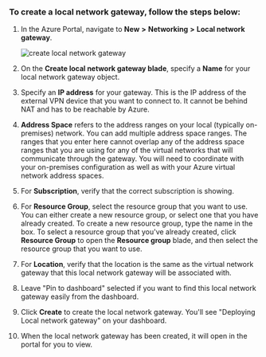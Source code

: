 ### To create a local network gateway, follow the steps below:

1. In the Azure Portal, navigate to **New** **>** **Networking** **>** **Local network gateway**.

	![create local network gateway](./media/vpn-gateway-add-lng-rm-portal-include/addlng250.png)

2. On the **Create local network gateway blade**, specify a **Name** for your local network gateway object.
 
3. Specify an **IP address** for your gateway. This is the IP address of the external VPN device that you want to connect to. It cannot be behind NAT and has to be reachable by Azure.

4. **Address Space** refers to the address ranges on your local (typically on-premises) network. You can add multiple address space ranges. The ranges that you enter here cannot overlap any of the address space ranges that you are using for any of the virtual networks that will communicate through the gateway.  You will need to coordinate with your on-premises configuration as well as with your Azure virtual network address spaces.
 
5. For **Subscription**, verify that the correct subscription is showing.

6. For **Resource Group**, select the resource group that you want to use. You can either create a new resource group, or select one that you have already created. To create a new resource group, type the name in the box. To select a resource group that you've already created, click **Resource Group** to open the **Resource group** blade, and then select the resource group that you want to use.

7. For **Location**, verify that the location is the same as the virtual network gateway that this local network gateway will be associated with.

8. Leave "Pin to dashboard" selected if you want to find this local network gateway easily from the dashboard.

9. Click **Create** to create the local network gateway. You'll see "Deploying Local network gateway" on your dashboard.

10. When the local network gateway has been created, it will open in the portal for you to view.

	
